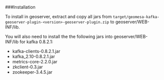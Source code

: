 ###Installation

To install in geoserver, extract and copy all jars from ```target/geomesa-kafka-geoserver-plugin-<version>-geoserver-plugin.zip``` to
geoserver/WEB-INF/lib.

You will also need to install the the following jars into geoserver/WEB-INF/lib for kafka 0.8.2.1:
* kafka-clients-0.8.2.1.jar
* kafka_2.10-0.8.2.1.jar
* metrics-core-2.2.0.jar
* zkclient-0.3.jar
* zookeeper-3.4.5.jar

